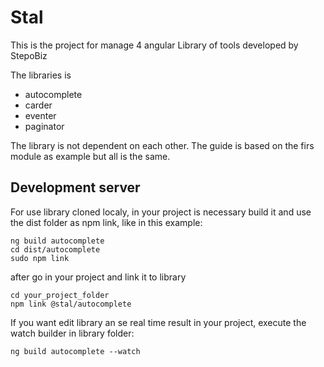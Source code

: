 # Stal

This is the project for manage 4 angular Library of tools developed by StepoBiz

The libraries is
- autocomplete
- carder
- eventer
- paginator

The library is not dependent on each other. The guide is based on the firs module as example but all is the same.

## Development server

For use library cloned localy, in your project is necessary build it and use the dist folder as npm link, like in this example:
```
ng build autocomplete
cd dist/autocomplete
sudo npm link
```

after go in your project and link it to library
```
cd your_project_folder
npm link @stal/autocomplete
```

If you want edit library an se real time result in your project, execute the watch builder in library folder:
```
ng build autocomplete --watch
```